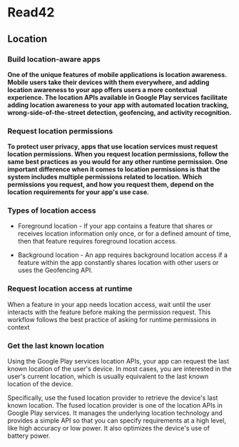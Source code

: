 # Read42

## Location

### Build location-aware apps

**One of the unique features of mobile applications is location awareness. Mobile users take their devices with them everywhere, and adding location awareness to your app offers users a more contextual experience. The location APIs available in Google Play services facilitate adding location awareness to your app with automated location tracking, wrong-side-of-the-street detection, geofencing, and activity recognition.**

### Request location permissions

**To protect user privacy, apps that use location services must request location permissions. When you request location permissions, follow the same best practices as you would for any other runtime permission. One important difference when it comes to location permissions is that the system includes multiple permissions related to location. Which permissions you request, and how you request them, depend on the location requirements for your app's use case.**

### Types of location access

- Foreground location - If your app contains a feature that shares or receives location information only once, or for a defined amount of time, then that feature requires foreground location access.

- Background location - An app requires background location access if a feature within the app constantly shares location with other users or uses the Geofencing API.

### Request location access at runtime

When a feature in your app needs location access, wait until the user interacts with the feature before making the permission request. This workflow follows the best practice of asking for runtime permissions in context

### Get the last known location

Using the Google Play services location APIs, your app can request the last known location of the user's device. In most cases, you are interested in the user's current location, which is usually equivalent to the last known location of the device.

Specifically, use the fused location provider to retrieve the device's last known location. The fused location provider is one of the location APIs in Google Play services. It manages the underlying location technology and provides a simple API so that you can specify requirements at a high level, like high accuracy or low power. It also optimizes the device's use of battery power.